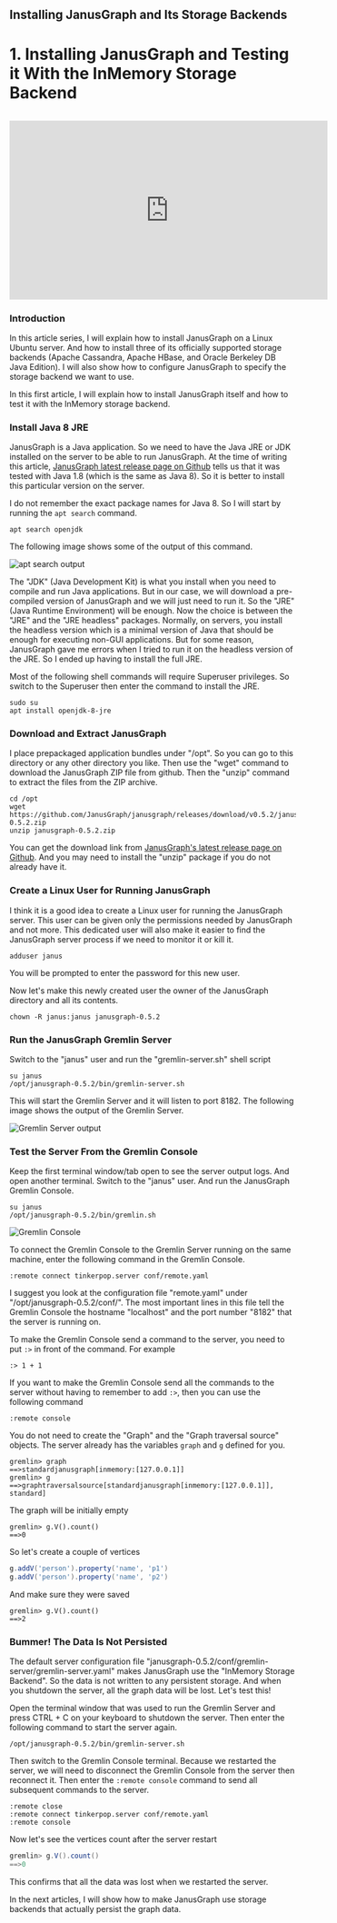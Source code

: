 ## Installing JanusGraph and Its Storage Backends

# 1. Installing JanusGraph and Testing it With the InMemory Storage Backend

<div style="text-align: center; margin-top: 2rem;"><iframe width="560" height="315" src="https://www.youtube.com/embed/4LWl10oKR_s" frameborder="0" allow="accelerometer; autoplay; clipboard-write; encrypted-media; gyroscope; picture-in-picture" allowfullscreen></iframe></div>

### Introduction

In this article series, I will explain how to install JanusGraph on a Linux Ubuntu server. And how to install three of its officially supported storage backends (Apache Cassandra, Apache HBase, and Oracle Berkeley DB Java Edition). I will also show how to configure JanusGraph to specify the storage backend we want to use.

In this first article, I will explain how to install JanusGraph itself and how to test it with the InMemory storage backend.

### Install Java 8 JRE

JanusGraph is a Java application. So we need to have the Java JRE or JDK installed on the server to be able to run JanusGraph. At the time of writing this article, [JanusGraph latest release page on Github](https://github.com/JanusGraph/janusgraph/releases/latest) tells us that it was tested with Java 1.8 (which is the same as Java 8). So it is better to install this particular version on the server.

I do not remember the exact package names for Java 8. So I will start by running the `apt search` command.

```shell
apt search openjdk
```

The following image shows some of the output of this command.

![apt search output](apt-search-output.png)

The "JDK" (Java Development Kit) is what you install when you need to compile and run Java applications. But in our case, we will download a pre-compiled version of JanusGraph and we will just need to run it. So the "JRE" (Java Runtime Environment) will be enough. Now the choice is between the "JRE" and the "JRE headless" packages. Normally, on servers, you install the headless version which is a minimal version of Java that should be enough for executing non-GUI applications. But for some reason, JanusGraph gave me errors when I tried to run it on the headless version of the JRE. So I ended up having to install the full JRE.

Most of the following shell commands will require Superuser privileges. So switch to the Superuser then enter the command to install the JRE.

```shell
sudo su
apt install openjdk-8-jre
```

### Download and Extract JanusGraph

I place prepackaged application bundles under "/opt". So you can go to this directory or any other directory you like. Then use the "wget" command to download the JanusGraph ZIP file from github. Then the "unzip" command to extract the files from the ZIP archive.

```shell
cd /opt
wget https://github.com/JanusGraph/janusgraph/releases/download/v0.5.2/janusgraph-0.5.2.zip
unzip janusgraph-0.5.2.zip
```

You can get the download link from [JanusGraph's latest release page on Github](https://github.com/JanusGraph/janusgraph/releases/latest). And you may need to install the "unzip" package if you do not already have it.

### Create a Linux User for Running JanusGraph

I think it is a good idea to create a Linux user for running the JanusGraph server. This user can be given only the permissions needed by JanusGraph and not more. This dedicated user will also make it easier to find the JanusGraph server process if we need to monitor it or kill it.

```shell
adduser janus
```

You will be prompted to enter the password for this new user.

Now let's make this newly created user the owner of the JanusGraph directory and all its contents.

```shell
chown -R janus:janus janusgraph-0.5.2
```

### Run the JanusGraph Gremlin Server

Switch to the "janus" user and run the "gremlin-server.sh" shell script

```shell
su janus
/opt/janusgraph-0.5.2/bin/gremlin-server.sh
```

This will start the Gremlin Server and it will listen to port 8182. The following image shows the output of the Gremlin Server.

![Gremlin Server output](gremlin-server-output.png)

### Test the Server From the Gremlin Console

Keep the first terminal window/tab open to see the server output logs. And open another terminal. Switch to the "janus" user. And run the JanusGraph Gremlin Console.

```shell
su janus
/opt/janusgraph-0.5.2/bin/gremlin.sh
```

![Gremlin Console](gremlin-console.png)

To connect the Gremlin Console to the Gremlin Server running on the same machine, enter the following command in the Gremlin Console.

```
:remote connect tinkerpop.server conf/remote.yaml
```

I suggest you look at the configuration file "remote.yaml" under "/opt/janusgraph-0.5.2/conf/". The most important lines in this file tell the Gremlin Console the hostname "localhost" and the port number "8182" that the server is running on.

To make the Gremlin Console send a command to the server, you need to put `:>` in front of the command. For example

```
:> 1 + 1
```

If you want to make the Gremlin Console send all the commands to the server without having to remember to add `:>`, then you can use the following command

```
:remote console
```

You do not need to create the "Graph" and the "Graph traversal source" objects. The server already has the variables `graph` and `g` defined for you.

```
gremlin> graph
==>standardjanusgraph[inmemory:[127.0.0.1]]
gremlin> g
==>graphtraversalsource[standardjanusgraph[inmemory:[127.0.0.1]], standard]
```

The graph will be initially empty

```
gremlin> g.V().count()
==>0
```

So let's create a couple of vertices

```groovy
g.addV('person').property('name', 'p1')
g.addV('person').property('name', 'p2')
```

And make sure they were saved

```
gremlin> g.V().count()
==>2
```

### Bummer! The Data Is Not Persisted

The default server configuration file "janusgraph-0.5.2/conf/gremlin-server/gremlin-server.yaml" makes JanusGraph use the "InMemory Storage Backend". So the data is not written to any persistent storage. And when you shutdown the server, all the graph data will be lost. Let's test this!

Open the terminal window that was used to run the Gremlin Server and press CTRL + C on your keyboard to shutdown the server. Then enter the following command to start the server again.

```shell
/opt/janusgraph-0.5.2/bin/gremlin-server.sh
```

Then switch to the Gremlin Console terminal. Because we restarted the server, we will need to disconnect the Gremlin Console from the server then reconnect it. Then enter the `:remote console` command to send all subsequent commands to the server.

```
:remote close
:remote connect tinkerpop.server conf/remote.yaml
:remote console
```

Now let's see the vertices count after the server restart

```groovy
gremlin> g.V().count()
==>0
```

This confirms that all the data was lost when we restarted the server.

In the next articles, I will show how to make JanusGraph use storage backends that actually persist the graph data.
